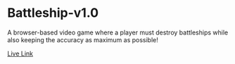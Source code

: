 # Battleship-v1.0
A browser-based video game where a player must destroy battleships while also keeping the accuracy as maximum as possible!

[Live Link][1]

[1]: https://pbiswas101.github.io/Battleship-v1.0
